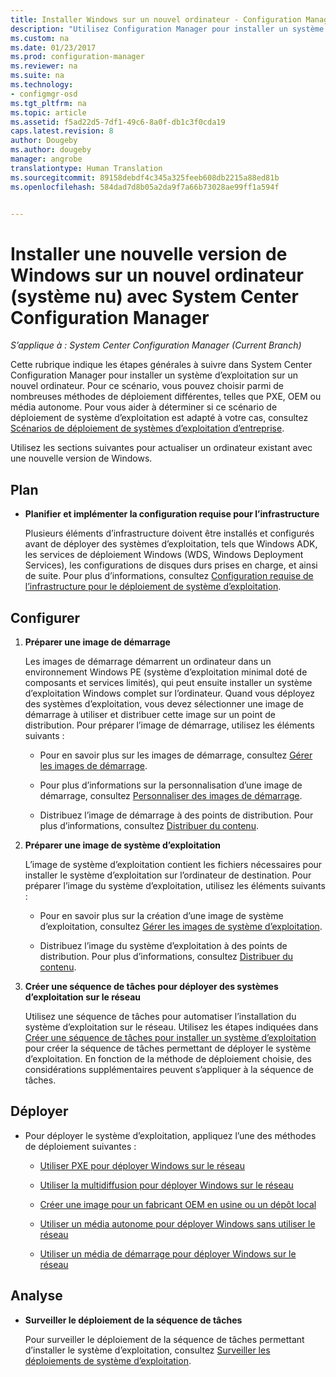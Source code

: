```yaml
---
title: Installer Windows sur un nouvel ordinateur - Configuration Manager | Microsoft Docs
description: "Utilisez Configuration Manager pour installer un système d’exploitation sur un nouvel ordinateur (système nu) à l’aide d’un média PXE, OEM ou autonome."
ms.custom: na
ms.date: 01/23/2017
ms.prod: configuration-manager
ms.reviewer: na
ms.suite: na
ms.technology:
- configmgr-osd
ms.tgt_pltfrm: na
ms.topic: article
ms.assetid: f5ad22d5-7df1-49c6-8a0f-db1c3f0cda19
caps.latest.revision: 8
author: Dougeby
ms.author: dougeby
manager: angrobe
translationtype: Human Translation
ms.sourcegitcommit: 89158debdf4c345a325feeb608db2215a88ed81b
ms.openlocfilehash: 584dad7d8b05a2da9f7a66b73028ae99ff1a594f


---
```

# <a name="install-a-new-version-of-windows-on-a-new-computer-bare-metal-with-system-center-configuration-manager"></a>Installer une nouvelle version de Windows sur un nouvel ordinateur (système nu) avec System Center Configuration Manager

*S’applique à : System Center Configuration Manager (Current Branch)*

Cette rubrique indique les étapes générales à suivre dans System Center Configuration Manager pour installer un système d’exploitation sur un nouvel ordinateur. Pour ce scénario, vous pouvez choisir parmi de nombreuses méthodes de déploiement différentes, telles que PXE, OEM ou média autonome. Pour vous aider à déterminer si ce scénario de déploiement de système d’exploitation est adapté à votre cas, consultez [Scénarios de déploiement de systèmes d’exploitation d’entreprise](scenarios-to-deploy-enterprise-operating-systems.md).  

Utilisez les sections suivantes pour actualiser un ordinateur existant avec une nouvelle version de Windows.  

##  <a name="a-namebkmkplana-plan"></a><a name="BKMK_Plan"></a> Plan  

-   **Planifier et implémenter la configuration requise pour l’infrastructure**  

     Plusieurs éléments d’infrastructure doivent être installés et configurés avant de déployer des systèmes d’exploitation, tels que Windows ADK, les services de déploiement Windows (WDS, Windows Deployment Services), les configurations de disques durs prises en charge, et ainsi de suite. Pour plus d’informations, consultez [Configuration requise de l’infrastructure pour le déploiement de système d’exploitation](../plan-design/infrastructure-requirements-for-operating-system-deployment.md).

##  <a name="a-namebkmkconfigurea-configure"></a><a name="BKMK_Configure"></a> Configurer  

1.  **Préparer une image de démarrage**  

     Les images de démarrage démarrent un ordinateur dans un environnement Windows PE (système d’exploitation minimal doté de composants et services limités), qui peut ensuite installer un système d’exploitation Windows complet sur l’ordinateur.   Quand vous déployez des systèmes d’exploitation, vous devez sélectionner une image de démarrage à utiliser et distribuer cette image sur un point de distribution. Pour préparer l’image de démarrage, utilisez les éléments suivants :  

    -   Pour en savoir plus sur les images de démarrage, consultez [Gérer les images de démarrage](../get-started/manage-boot-images.md).  

    -   Pour plus d’informations sur la personnalisation d’une image de démarrage, consultez [Personnaliser des images de démarrage](../get-started/customize-boot-images.md).  

    -   Distribuez l’image de démarrage à des points de distribution. Pour plus d’informations, consultez [Distribuer du contenu](../../core/servers/deploy/configure/deploy-and-manage-content.md#a-namebkmkdistributea-distribute-content).  

2.  **Préparer une image de système d’exploitation**  

     L’image de système d’exploitation contient les fichiers nécessaires pour installer le système d’exploitation sur l’ordinateur de destination. Pour préparer l’image du système d’exploitation, utilisez les éléments suivants :  

    -   Pour en savoir plus sur la création d’une image de système d’exploitation, consultez [Gérer les images de système d’exploitation](../get-started/manage-operating-system-images.md).

    -   Distribuez l’image du système d’exploitation à des points de distribution. Pour plus d’informations, consultez [Distribuer du contenu](../../core/servers/deploy/configure/deploy-and-manage-content.md#a-namebkmkdistributea-distribute-content).

3.  **Créer une séquence de tâches pour déployer des systèmes d’exploitation sur le réseau**  

     Utilisez une séquence de tâches pour automatiser l’installation du système d’exploitation sur le réseau. Utilisez les étapes indiquées dans [Créer une séquence de tâches pour installer un système d’exploitation](create-a-task-sequence-to-install-an-operating-system.md) pour créer la séquence de tâches permettant de déployer le système d’exploitation. En fonction de la méthode de déploiement choisie, des considérations supplémentaires peuvent s’appliquer à la séquence de tâches.  

##  <a name="a-namebkmkdeploya-deploy"></a><a name="BKMK_Deploy"></a> Déployer  

-   Pour déployer le système d’exploitation, appliquez l’une des méthodes de déploiement suivantes :  

    -   [Utiliser PXE pour déployer Windows sur le réseau](use-pxe-to-deploy-windows-over-the-network.md)  

    -   [Utiliser la multidiffusion pour déployer Windows sur le réseau](use-multicast-to-deploy-windows-over-the-network.md)  

    -   [Créer une image pour un fabricant OEM en usine ou un dépôt local](create-an-image-for-an-oem-in-factory-or-a-local-depot.md)  

    -   [Utiliser un média autonome pour déployer Windows sans utiliser le réseau](use-stand-alone-media-to-deploy-windows-without-using-the-network.md)  

    -   [Utiliser un média de démarrage pour déployer Windows sur le réseau](use-bootable-media-to-deploy-windows-over-the-network.md)  

## <a name="monitor"></a>Analyse  

-   **Surveiller le déploiement de la séquence de tâches**  

     Pour surveiller le déploiement de la séquence de tâches permettant d’installer le système d’exploitation, consultez [Surveiller les déploiements de système d’exploitation](monitor-operating-system-deployments.md).  



<!--HONumber=Jan17_HO4-->


